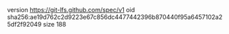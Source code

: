version https://git-lfs.github.com/spec/v1
oid sha256:ae19d762c2d9223e67c856dc4477442396b870440f95a6457102a25df2f92049
size 188
